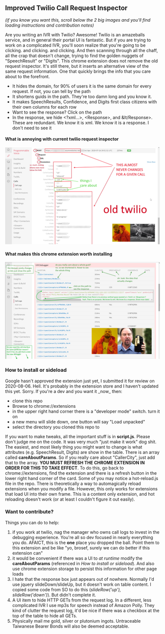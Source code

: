 <h2>Improved Twilio Call Request Inspector</h2>

_(if you know you want this, scroll below the 2 big images and you'll find loading instructions and contribution notes)_

Are you writing an IVR with Twilio? Awesome! Twilio is an amazeballs service, and in general their portal UI is fantastic. But if you are trying to work on a complicated IVR, you'll soon realize that you're going to be clicking. and clicking. and clicking. And then scanning through all the chaff, all the crap that doesn't change, trying to find the golden nuggets of "SpeechResult" or "Digits". This chrome extension does not remove the old request inspector. It's still there, but it inserts an alternative view of the same request information. One that quickly brings the info that you care about to the forefront. 

- It hides the domain, for 90% of users it is the same domain for every request. If not, you can tell by the path
- It shortens guids in the path. They're too damn long and you know it. 
- It makes SpeechResults, Confidence, and Digits first class citizens with their own columns for each row
- Want to see the response? Click on the path
- In the response, we hide <?xml...>, &lt;Response>, and &lt/Response>. These are redundant. We know it is xml. We know it is a response. I don't need to see it

<h4>What is annoying with current twilio request inspector</h4>

![what is annoying with current twilio request inspector](https://github.com/vongillern/twilio-call-request-inspector/blob/img-branch/images/bad%20twilio.jpg?raw=true)

<h4>What makes this chrome extension worth installing</h4>

![what makes this chrome extension worth installing](https://github.com/vongillern/twilio-call-request-inspector/blob/img-branch/images/good%20twilio%20extension.jpg?raw=true)

<h3>How to install or sideload</h3>
Google hasn't approved the extension just yet, I submitted it for review on 2020-08-06. Hell. It's probably in the extension store and I haven't updated this yet. Sorry. If you're a dev and you want it _now_ then: 

* clone this repo
* Browse to chrome://extensions
* in the upper right hand corner there is a "developer mode" switch. turn it on
* a new menu will slide down, one button will say "Load unpacked"
* select the directory you cloned this repo to

If you want to make tweaks, all the important stuff is in **script.js**. Please don't judge me on the code. It was very much "just make it work" dog shit. The easiest, and most likely thing you might want to change is what attributes (e.g. SpeechResult, Digits) are show in the table. There is an array called **careAboutParams**. So if you really care about "CallerCity", just add that to the array. **YOU MUST REFRESH THE CHROME EXTENSION IN ORDER FOR THIS TO TAKE EFFECT**. To do this, go back to chrome://extensions, find the extension and there is a refresh button in the lower right hand corner of the card. Some of you may notice a hot-reload.js file in the repo. There is theoretically a way to automagically reload extensions when you modify a file. However, this only works for extensions that load UI into their own frame. This is a content only extension, and hot reloading doesn't work (or at least I couldn't figure it out easily).

<h3>Want to contribute?</h3>

Things you can do to help:

1. if you work at twilio, nag the manager who owns call logs to invest in the debugging experience. You're all so dev focused in nearly everything you do. AFAICT, this is the **one** place you dropped the ball. Point them to this extension and be like "yo, brosef, surely we can do better if this extension can"
2. it would be convenient if there was a UI to _at runtime_ modify the **careAboutParams** (referenced in _How to install or sideload_). And also use chrome extension storage to persist this information for other page loads
3. I hate that the response box just appears out of nowhere. Normally I'd use jquery slideDown/slideUp, but it doesn't work on table content. I copied some code from SO to do this (_slideRow('up'), slideRow('down')_). But didn't complete it.
4. A UI item to hide HTTP GETs from the request log. In a different, less complicated IVR I use mp3s for speech instead of Amazon Polly. They kind of clutter the request log, it'd be nice if there was a checkbox at the top of the table to hide all GETs.
5. Physically mail me gold, silver or plutonium ingots. Untraceable Taiwanese Bearer Bonds will also be deemed acceptable.

